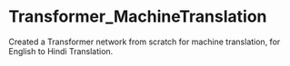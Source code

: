 # Transformer_MachineTranslation

Created a Transformer network from scratch for machine translation, for English to Hindi Translation.
